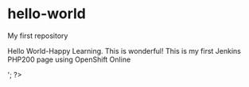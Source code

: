 # hello-world
My first repository
<html>
 <head>
  <title>PHP Test</title>
 </head>
 <body>
 <?php echo '<p>Hello World-Happy Learning. This is wonderful! This is my first Jenkins PHP200 page using OpenShift Online</p>'; ?> 
 </body>
</html>
